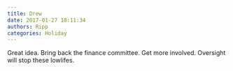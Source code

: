 ```yaml
---
title: Drew
date: 2017-01-27 18:11:34
authors: Ripp
categories: Holiday
---
```


 Great idea. Bring back the finance committee. Get more involved. Oversight will stop these lowlifes.